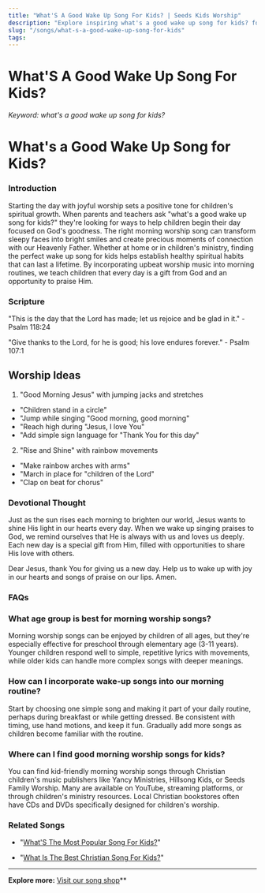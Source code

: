 ```yaml
---
title: "What'S A Good Wake Up Song For Kids? | Seeds Kids Worship"
description: "Explore inspiring what's a good wake up song for kids? for children's worship and faith development. Biblical music resources for families and ministry."
slug: "/songs/what-s-a-good-wake-up-song-for-kids"
tags:
---
```


# What'S A Good Wake Up Song For Kids?

_Keyword: what's a good wake up song for kids?_

# What's a Good Wake Up Song for Kids?

### Introduction
Starting the day with joyful worship sets a positive tone for children's spiritual growth. When parents and teachers ask "what's a good wake up song for kids?" they're looking for ways to help children begin their day focused on God's goodness. The right morning worship song can transform sleepy faces into bright smiles and create precious moments of connection with our Heavenly Father. Whether at home or in children's ministry, finding the perfect wake up song for kids helps establish healthy spiritual habits that can last a lifetime. By incorporating upbeat worship music into morning routines, we teach children that every day is a gift from God and an opportunity to praise Him.

### Scripture
"This is the day that the Lord has made; let us rejoice and be glad in it." - Psalm 118:24

"Give thanks to the Lord, for he is good; his love endures forever." - Psalm 107:1

## Worship Ideas
1. "Good Morning Jesus" with jumping jacks and stretches
- "Children stand in a circle"
- "Jump while singing "Good morning, good morning"
- "Reach high during "Jesus, I love You"
- "Add simple sign language for "Thank You for this day"

2. "Rise and Shine" with rainbow movements
- "Make rainbow arches with arms"
- "March in place for "children of the Lord"
- "Clap on beat for chorus"

### Devotional Thought
Just as the sun rises each morning to brighten our world, Jesus wants to shine His light in our hearts every day. When we wake up singing praises to God, we remind ourselves that He is always with us and loves us deeply. Each new day is a special gift from Him, filled with opportunities to share His love with others.

Dear Jesus, thank You for giving us a new day. Help us to wake up with joy in our hearts and songs of praise on our lips. Amen.

### FAQs

### What age group is best for morning worship songs?
Morning worship songs can be enjoyed by children of all ages, but they're especially effective for preschool through elementary age (3-11 years). Younger children respond well to simple, repetitive lyrics with movements, while older kids can handle more complex songs with deeper meanings.

### How can I incorporate wake-up songs into our morning routine?
Start by choosing one simple song and making it part of your daily routine, perhaps during breakfast or while getting dressed. Be consistent with timing, use hand motions, and keep it fun. Gradually add more songs as children become familiar with the routine.

### Where can I find good morning worship songs for kids?
You can find kid-friendly morning worship songs through Christian children's music publishers like Yancy Ministries, Hillsong Kids, or Seeds Family Worship. Many are available on YouTube, streaming platforms, or through children's ministry resources. Local Christian bookstores often have CDs and DVDs specifically designed for children's worship.

### Related Songs

- "[What'S The Most Popular Song For Kids?](/songs/what-s-the-most-popular-song-for-kids/)"

- "[What Is The Best Christian Song For Kids?](/songs/what-is-the-best-christian-song-for-kids/)"

---

**Explore more:** [Visit our song shop](https://seedskidsworship.com/shop)**

<!-- Schema Markup -->
<script type="application/ld+json">
{
  "@context": "https://schema.org",
  "@type": "MusicRecording",
  "name": "What'S A Good Wake Up Song For Kids?",
  "byArtist": {
    "@type": "MusicGroup",
    "name": "Seeds Kids Worship"
  },
  "isFamilyFriendly": true,
  "url": "https://seedskidsworship.com/songs/what-s-a-good-wake-up-song-for-kids/"
}
</script>